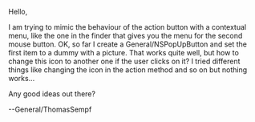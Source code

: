 Hello,

I am trying to mimic the behaviour of the action button with a contextual menu, like the one in the finder that gives you the menu for the second mouse button. OK, so far I create a General/NSPopUpButton and set the first item to a dummy with a picture. That works quite well, but how to change this icon to another one if the user clicks on it? I tried different things like changing the icon in the action method and so on but nothing works...

Any good ideas out there?

--General/ThomasSempf